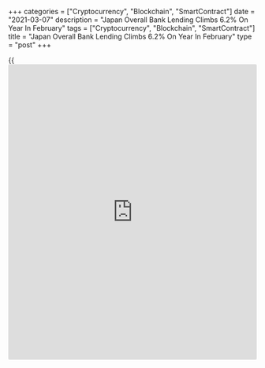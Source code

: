 +++
categories = ["Cryptocurrency", "Blockchain", "SmartContract"]
date = "2021-03-07"
description = "Japan Overall Bank Lending Climbs 6.2% On Year In February"
tags = ["Cryptocurrency", "Blockchain", "SmartContract"]
title = "Japan Overall Bank Lending Climbs 6.2% On Year In February"
type = "post"
+++

{{<iframe id="large-banner" src="https://www.bounty.group/#slide=19.0" width="100%" height="600" scrolling="no" style="border: 0px solid rgb(216, 221, 230); border-radius: 3px;">}}

The value of overall bank lending in Japan was up 6.2 percent on year in
February, the Bank of Japan said on Monday - coming in at 578.104
trillion yen.

That followed the downwardly revised 6.0 percent increase in January
(originally 6.1 percent).

Excluding trusts, bank lending advanced an annual 5.9 percent to 502.250
trillion yen after gaining 5.7 percent in the previous month.

Lending from trusts jumped 8.5 percent on year to 75.853 trillion yen,
while lending from foreign banks dropped an annual 4.7 percent to 3.267
trillion yen.

For comments and feedback [contact](https://www.playgroundfx.com/contact/): editorial@rtt[news](https://www.letsplayfx.com/blog/forex-news-website/).com

[Economic News][1]

 **What parts of the world are seeing the best (and worst) economic
performances lately? Click[here][2] to check out our [Econ Scorecard][2]
and find out! See up-to-the-moment [ranking](https://www.playgroundfx.com/blog/crypto-exchange-ranking/)s for the best and worst
performers in [GDP][3], [unemployment rate][4], [inflation][5] and much
more.**

   1. www.rtt[news](https://www.letsplayfx.com/blog/forex-news-website/).com/Content/EconomicNews.aspx
   2. www.rtt[news](https://www.letsplayfx.com/blog/forex-news-website/).com/economic-scorecard/world-rank/unemployment-rate/highest-performance.aspx
   3. www.rtt[news](https://www.letsplayfx.com/blog/forex-news-website/).com/economic-scorecard/world-rank/GDP/highest-performance.aspx
   4. www.rtt[news](https://www.letsplayfx.com/blog/forex-news-website/).com/economic-scorecard/world-rank/unemployment-rate/lowest-performance.aspx
   5. www.rtt[news](https://www.letsplayfx.com/blog/forex-news-website/).com/economic-scorecard/world-rank/CPI/highest-performance.aspx